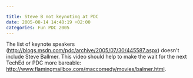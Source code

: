 ```yaml
---

title: Steve B not keynoting at PDC
date: 2005-08-14 14:48:19 +02:00
categories: Fun PDC 2005
---
```

<P>The list of keynote speakers (<A href="http://blogs.msdn.com/pdc/archive/2005/07/30/445587.aspx">http://blogs.msdn.com/pdc/archive/2005/07/30/445587.aspx</A>) doesn't include Steve Ballmer. This video should help to make the wait for the next TechEd or PDC more bareable: <A href="http://www.flamingmailbox.com/maccomedy/movies/balmer.html">http://www.flamingmailbox.com/maccomedy/movies/balmer.html</A>.</P>
